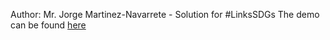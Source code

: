 Author: Mr. Jorge Martinez-Navarrete - Solution for #LinksSDGs
The demo can be found [here](http://linkssdgs.bebemama.org:8080/)

